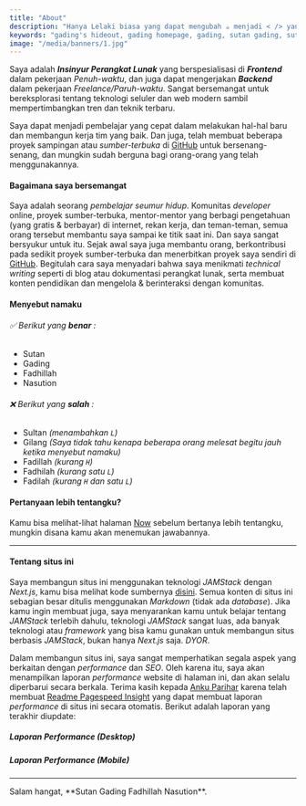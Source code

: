 ```yaml
---
title: "About"
description: "Hanya Lelaki biasa yang dapat mengubah ☕️ menjadi < /> yang cantik."
keywords: "gading's hideout, gading homepage, gading, sutan gading, sutan gading fadhillah nasution, sutan, sutanlab, gading.dev, gading dev, who is gading, biodata gading, tentang gading"
image: "/media/banners/1.jpg"
---
```


Saya adalah ***Insinyur Perangkat Lunak*** yang berspesialisasi di ***Frontend*** dalam pekerjaan *Penuh-waktu*, dan juga dapat mengerjakan ***Backend*** dalam pekerjaan *Freelance/Paruh-waktu*. Sangat bersemangat untuk bereksplorasi tentang teknologi seluler dan web modern sambil mempertimbangkan tren dan teknik terbaru.

Saya dapat menjadi pembelajar yang cepat dalam melakukan hal-hal baru dan membangun kerja tim yang baik. Dan juga, telah membuat beberapa proyek sampingan atau *sumber-terbuka* di [GitHub](https://github.com/gadingnst) untuk bersenang-senang, dan mungkin sudah berguna bagi orang-orang yang telah menggunakannya.

#### Bagaimana saya bersemangat
Saya adalah seorang *pembelajar seumur hidup*. Komunitas *developer* online, proyek sumber-terbuka, mentor-mentor yang berbagi pengetahuan (yang gratis & berbayar) di internet, rekan kerja, dan teman-teman, semua orang tersebut membantu saya sampai ke titik saat ini. Dan saya sangat bersyukur untuk itu. Sejak awal saya juga membantu orang, berkontribusi pada sedikit proyek sumber-terbuka dan menerbitkan proyek saya sendiri di [GitHub](https://github.com/gadingnst?tab=repositories). Begitulah cara saya menyadari bahwa saya menikmati *technical writing* seperti di blog atau dokumentasi perangkat lunak, serta membuat konten pendidikan dan mengelola & berinteraksi dengan komunitas.

#### Menyebut namaku
###### ✅ Berikut yang ***benar*** :
- Sutan
- Gading
- Fadhillah
- Nasution

###### ❌ Berikut yang ***salah*** :
- Sultan *(menambahkan `L`)*
- Gilang *(Saya tidak tahu kenapa beberapa orang melesat begitu jauh ketika menyebut namaku)*
- Fadillah *(kurang `H`)*
- Fadhilah *(kurang satu `L`)*
- Fadilah *(kurang `H` dan satu `L`)*

#### Pertanyaan lebih tentangku?
Kamu bisa melihat-lihat halaman [Now](/now) sebelum bertanya lebih tentangku, mungkin disana kamu akan menemukan jawabannya.

---

#### Tentang situs ini
Saya membangun situs ini menggunakan teknologi *JAMStack* dengan *Next.js*, kamu bisa melihat kode sumbernya [disini](https://github.com/gadingnst/gading.dev). Semua konten di situs ini sebagian besar ditulis menggunakan *Markdown* (tidak ada *database*). Jika kamu ingin membuat juga, saya menyarankan kamu untuk belajar tentang *JAMStack* terlebih dahulu, teknologi *JAMStack* sangat luas, ada banyak teknologi atau *framework* yang bisa kamu gunakan untuk membangun situs berbasis *JAMStack*, bukan hanya *Next.js* saja. *DYOR*.

Dalam membangun situs ini, saya sangat memperhatikan segala aspek yang berkaitan dengan *performance* dan *SEO*. Oleh karena itu, saya akan menampilkan laporan *performance* website di halaman ini, dan akan selalu diperbarui secara berkala. Terima kasih kepada [Anku Parihar](https://github.com/ankurparihar) karena telah membuat [Readme Pagespeed Insight](https://github.com/ankurparihar/readme-pagespeed-insights) yang dapat membuat laporan *performance* di situs ini secara otomatis. Berikut adalah laporan yang terakhir diupdate:

##### Laporan *Performance* (Desktop)
<ImageLazy
  className="mt-36"
  src="/reports/desktop.svg"
  alt="Lighthouse Report Desktop"
  width="700px"
/>

##### Laporan *Performance* (Mobile)
<ImageLazy
  className="mt-36"
  src="/reports/mobile.svg"
  alt="Lighthouse Report Mobile"
  width="700px"
/>

---

<div className="text-center italic">
  Salam hangat, **Sutan Gading Fadhillah Nasution**.
</div>

